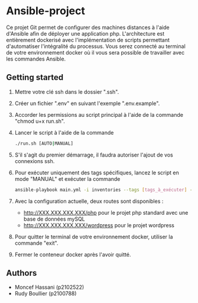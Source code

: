 # Ansible-project

Ce projet Git permet de configurer des machines distances à l'aide d'Ansible afin de déployer une application php.
L'architecture est entièrement dockerisé avec l'implémentation de scripts permettant d'automatiser l'intégralité du processus.
Vous serez connecté au terminal de votre environnement docker où il vous sera possible de travailler avec les commandes Ansible.

## Getting started

1. Mettre votre clé ssh dans le dossier ".ssh".

2. Créer un fichier ".env" en suivant l'exemple ".env.example".

3. Accorder les permissions au script principal à l'aide de la commande "chmod u+x run.sh".

4. Lancer le script à l'aide de la commande

   ```bash
   ./run.sh [AUTO|MANUAL]
   ```

5. S'il s'agit du premier démarrage, il faudra autoriser l'ajout de vos connexions ssh.

6. Pour exécuter uniquement des tags spécifiques, lancez le script en mode "MANUAL" et exécuter la commande

   ```bash
   ansible-playbook main.yml -i inventories --tags [tags_à_exécuter] --skip-tags [tags_à_ignorer]
   ```

7. Avec la configuration actuelle, deux routes sont disponibles :

   - http://XXX.XXX.XXX.XXX/php pour le projet php standard avec une base de données mySQL
   - http://XXX.XXX.XXX.XXX/wordpress pour le projet wordpress

8. Pour quitter le terminal de votre environnement docker, utiliser la commande "exit".

9. Fermer le conteneur docker après l'avoir quitté.

## Authors

- Moncef Hassani (p2102522)
- Rudy Boullier (p2100788)
